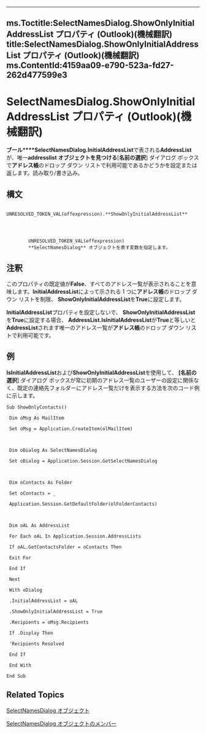 

---
ms.Toctitle:SelectNamesDialog.ShowOnlyInitialAddressList プロパティ (Outlook)(機械翻訳)
title:SelectNamesDialog.ShowOnlyInitialAddressList プロパティ (Outlook)(機械翻訳)
ms.ContentId:4159aa09-e790-523a-fd27-262d477599e3
---
# SelectNamesDialog.ShowOnlyInitialAddressList プロパティ (Outlook)(機械翻訳)




**ブール****SelectNamesDialog.InitialAddressList**で表される**AddressList**が、唯一**addresslist オブジェクトを見つける**[**名前の選択**] ダイアログ ボックスで**アドレス帳**のドロップ ダウン リストで利用可能であるかどうかを設定または返します。読み取り/書き込み。

## 構文

            UNRESOLVED_TOKEN_VAL(offexpression).**ShowOnlyInitialAddressList**




            UNRESOLVED_TOKEN_VAL(offexpression)
            **SelectNamesDialog** オブジェクトを表す変数を指定します。



## 注釈
このプロパティの既定値が**False**、すべてのアドレス一覧が表示されることを意味します。**InitialAddressList**によって示される 1 つに**アドレス帳**のドロップ ダウン リストを制限、 **ShowOnlyInitialAddressList**を**True**に設定します。



**InitialAddressList**プロパティを設定しないで、 **ShowOnlyInitialAddressList**を**True**に設定する場合、 **AddressList.IsInitialAddressList**が**True**と等しいと**AddressList**されます唯一のアドレス一覧が**アドレス帳**のドロップ ダウン リストで利用可能です。



## 例
**IsInitialAddressList**および**ShowOnlyInitialAddressList**を使用して、 **[名前の選択**] ダイアログ ボックスが常に初期のアドレス一覧のユーザーの設定に関係なく、既定の連絡先フォルダーにアドレス一覧だけを表示する方法を次のコード例に示します。

```vba
Sub ShowOnlyContacts() 
 
 Dim oMsg As MailItem 
 
 Set oMsg = Application.CreateItem(olMailItem) 
 
 
 
 Dim oDialog As SelectNamesDialog 
 
 Set oDialog = Application.Session.GetSelectNamesDialog 
 
 
 
 Dim oContacts As Folder 
 
 Set oContacts = _ 
 
 Application.Session.GetDefaultFolder(olFolderContacts) 
 
 
 
 Dim oAL As AddressList 
 
 For Each oAL In Application.Session.AddressLists 
 
 If oAL.GetContactsFolder = oContacts Then 
 
 Exit For 
 
 End If 
 
 Next 
 
 With oDialog 
 
 .InitialAddressList = oAL 
 
 .ShowOnlyInitialAddressList = True 
 
 .Recipients = oMsg.Recipients 
 
 If .Display Then 
 
 'Recipients Resolved 
 
 End If 
 
 End With 
 
End Sub
```




## Related Topics

[SelectNamesDialog オブジェクト](1522736a-3cad-9f1c-4da9-b52a3a01731c.md)

[SelectNamesDialog オブジェクトのメンバー](0f5546af-f89a-8a8b-ced9-a2d646bf9634.md)




